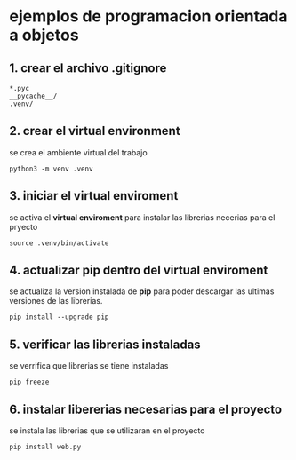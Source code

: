 # ejemplos de programacion orientada a objetos

## 1. crear el archivo **.gitignore**


```shell
*.pyc
__pycache__/
.venv/
```

## 2. crear el **virtual environment**

se crea el ambiente virtual del trabajo

````shell
python3 -m venv .venv
````

## 3. iniciar el **virtual enviroment** 

se activa el **virtual enviroment** para instalar las librerias necerias para el pryecto

````shell
source .venv/bin/activate
````

## 4. actualizar pip dentro del **virtual enviroment**

se actualiza la version instalada de **pip** para poder descargar las ultimas versiones de las librerias.

````shell
pip install --upgrade pip
````

## 5. verificar las librerias instaladas 

se verrifica que librerias se tiene instaladas

````shell
pip freeze
````
## 6. instalar libererias necesarias para el proyecto

se instala las librerias que se utilizaran en el proyecto

````shell
pip install web.py
````


